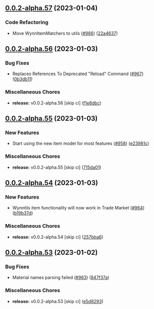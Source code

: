 ## [0.0.2-alpha.57](https://github.com/Wynntils/Artemis/compare/v0.0.2-alpha.56...v0.0.2-alpha.57) (2023-01-04)


### Code Refactoring

* Move WynnItemMatchers to utils ([#966](https://github.com/Wynntils/Artemis/issues/966)) ([22a4637](https://github.com/Wynntils/Artemis/commit/22a4637ae330f59455d8ed269af251f0a819eb78))

## [0.0.2-alpha.56](https://github.com/Wynntils/Artemis/compare/v0.0.2-alpha.55...v0.0.2-alpha.56) (2023-01-03)


### Bug Fixes

* Replaces References To Deprecated "Reload" Command ([#967](https://github.com/Wynntils/Artemis/issues/967)) ([0b3db11](https://github.com/Wynntils/Artemis/commit/0b3db11b69e204f0d473a98331e71925d58c298d))


### Miscellaneous Chores

* **release:** v0.0.2-alpha.56 [skip ci] ([f1e8dbc](https://github.com/Wynntils/Artemis/commit/f1e8dbc5e04172c45bc311dd21a0de4947657b2a))

## [0.0.2-alpha.55](https://github.com/Wynntils/Artemis/compare/v0.0.2-alpha.54...v0.0.2-alpha.55) (2023-01-03)


### New Features

* Start using the new item model for most features ([#958](https://github.com/Wynntils/Artemis/issues/958)) ([e23981c](https://github.com/Wynntils/Artemis/commit/e23981c6ceb0043e9c6ffb401509a4481b2efeed))


### Miscellaneous Chores

* **release:** v0.0.2-alpha.55 [skip ci] ([715da01](https://github.com/Wynntils/Artemis/commit/715da01410c8a0474fd0605a93181415ebd3597a))

## [0.0.2-alpha.54](https://github.com/Wynntils/Artemis/compare/v0.0.2-alpha.53...v0.0.2-alpha.54) (2023-01-03)


### New Features

* Wynntils item functionality will now work in Trade Market ([#964](https://github.com/Wynntils/Artemis/issues/964)) ([b19b37d](https://github.com/Wynntils/Artemis/commit/b19b37d031699a4f2f0523eb0b85ddc5b46f2235))


### Miscellaneous Chores

* **release:** v0.0.2-alpha.54 [skip ci] ([257bba6](https://github.com/Wynntils/Artemis/commit/257bba684cf3910510941129074c10877f3f4796))

## [0.0.2-alpha.53](https://github.com/Wynntils/Artemis/compare/v0.0.2-alpha.52...v0.0.2-alpha.53) (2023-01-02)


### Bug Fixes

* Material names parsing failed ([#963](https://github.com/Wynntils/Artemis/issues/963)) ([847f37a](https://github.com/Wynntils/Artemis/commit/847f37a5e679070a9f1f3b51179fa6234b839aee))


### Miscellaneous Chores

* **release:** v0.0.2-alpha.53 [skip ci] ([e5d8293](https://github.com/Wynntils/Artemis/commit/e5d8293887e3c5216f4b1bc53b4b3820e310c3b2))


